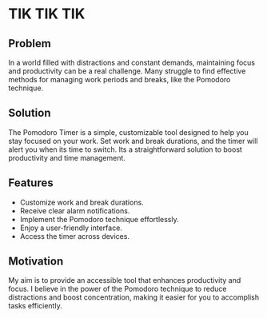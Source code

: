 # TIK TIK TIK

## Problem

In a world filled with distractions and constant demands, maintaining focus and productivity can be a real challenge. Many struggle to find effective methods for managing work periods and breaks, like the Pomodoro technique.

## Solution

The Pomodoro Timer is a simple, customizable tool designed to help you stay focused on your work. Set work and break durations, and the timer will alert you when its time to switch. Its a straightforward solution to boost productivity and time management.

## Features

- Customize work and break durations.
- Receive clear alarm notifications.
- Implement the Pomodoro technique effortlessly.
- Enjoy a user-friendly interface.
- Access the timer across devices.

## Motivation

My aim is to provide an accessible tool that enhances productivity and focus. I believe in the power of the Pomodoro technique to reduce distractions and boost concentration, making it easier for you to accomplish tasks efficiently.
